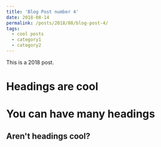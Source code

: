 ```yaml
---
title: 'Blog Post number 4'
date: 2018-08-14
permalink: /posts/2018/08/blog-post-4/
tags:
  - cool posts
  - category1
  - category2
---
```


This is a 2018 post.

Headings are cool
======

You can have many headings
======

Aren't headings cool?
------